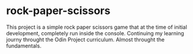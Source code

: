 # rock-paper-scissors
This project is a simple rock paper scissors game that at the time of initial development, completely run inside the console.
Continuing my learning journy throught the Odin Project curriculum. Almost throught the fundamentals.